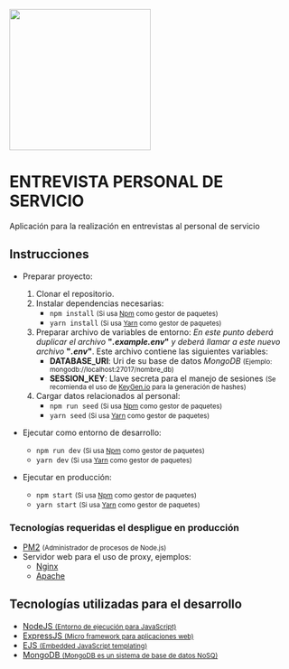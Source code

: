 <img src="https://pbs.twimg.com/media/B33SGbYIMAAhrVR.png" width="250"></img>

# ENTREVISTA PERSONAL DE SERVICIO

Aplicación para la realización en entrevistas al personal de servicio

## Instrucciones

- Preparar proyecto:

  1. Clonar el repositorio.
  2. Instalar dependencias necesarias:
     - `npm install` <small>(Si usa <a href="https://www.npmjs.com/">Npm</a> como gestor de paquetes)</small>
     - `yarn install` <small>(Si usa <a href="https://yarnpkg.com/">Yarn</a> como gestor de paquetes)</small>
  3. Preparar archivo de variables de entorno: _En este punto deberá duplicar el archivo_ **"_.example.env_"** _y deberá llamar a este nuevo archivo_ **"_.env_"**. Este archivo contiene las siguientes variables:
     - **DATABASE_URI**: Uri de su base de datos _MongoDB_ <small>(Ejemplo: mongodb://localhost:27017/nombre_db)</small>
     - **SESSION_KEY**: Llave secreta para el manejo de sesiones <small>(Se recomienda el uso de <a href="https://keygen.io/">KeyGen.io</a> para la generación de hashes)</small>
  4. Cargar datos relacionados al personal:
     - `npm run seed` <small>(Si usa <a href="https://www.npmjs.com/">Npm</a> como gestor de paquetes)</small>
     - `yarn seed` <small>(Si usa <a href="https://yarnpkg.com/">Yarn</a> como gestor de paquetes)</small>

- Ejecutar como entorno de desarrollo:

  - `npm run dev` <small>(Si usa <a href="https://www.npmjs.com/">Npm</a> como gestor de paquetes)</small>
  - `yarn dev` <small>(Si usa <a href="https://yarnpkg.com/">Yarn</a> como gestor de paquetes)</small>

- Ejecutar en producción:
  - `npm start` <small>(Si usa <a href="https://www.npmjs.com/">Npm</a> como gestor de paquetes)</small>
  - `yarn start` <small>(Si usa <a href="https://yarnpkg.com/">Yarn</a> como gestor de paquetes)</small>

### Tecnologías requeridas el despligue en producción

- <a href="https://nodejs.org/es/">PM2</a> <small>(Administrador de procesos de Node.js)</small></a>
- Servidor web para el uso de proxy, ejemplos:
  - <a href="https://www.nginx.com/">Nginx</a>
  - <a href="https://httpd.apache.org/">Apache</a>

## Tecnologías utilizadas para el desarrollo

- <a href="https://nodejs.org/es/">NodeJS <small>(Entorno de ejecución para JavaScript)</small></a>
- <a href="https://expressjs.com/">ExpressJS <small>(Micro framework para aplicaciones web)</small></a>
- <a href="https://ejs.co/">EJS <small>(Embedded JavaScript templating)</small></a>
- <a href="https://www.mongodb.com/">MongoDB <small>(MongoDB es un sistema de base de datos NoSQ)</small></a>
